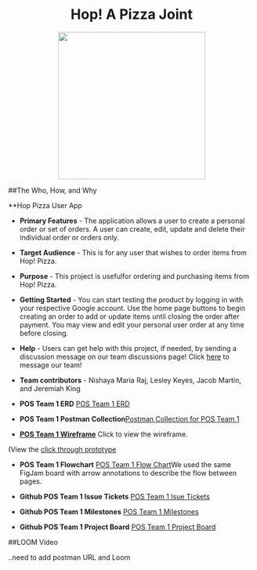 
<div style="text-align:center"><h1>Hop! A Pizza Joint</h1>

<image src="./src/images/hoppizza.jpeg" style="height:300px;"></image></div>

##The Who, How, and Why

**Hop Pizza User App

* **Primary Features** - The application allows a user to create a personal order or set of orders. A user can create, edit, update and delete their individual order or orders only.

* **Target Audience** - This is for any user that wishes to order items from Hop! Pizza.

* **Purpose** - This project is usefulfor ordering and purchasing items from Hop! Pizza.

* **Getting Started** - You can start testing the product by logging in with your respective Google account. Use the home page buttons to begin creating an order to add or update items until closing the order after payment. You may view and edit your personal user order at any time before closing. 

* **Help** - Users can get help with this project, if needed, by sending a discussion message on our team discussions page! Click [here](https://github.com/nss-evening-cohort-19/pos-system-team-1/discussions/46) to message our team!

* **Team contributors** - Nishaya Maria Raj, Lesley Keyes, Jacob Martin, and Jeremiah King

* **POS Team 1 ERD** [POS Team 1 ERD](https://lucid.app/lucidchart/13340502-ea78-487e-b1fd-1396731214cb/edit?invitationId=inv_ed16f191-1154-4050-bf52-dafd5bde348a&page=0_0#?referringapp=slack&login=slack)

* **POS Team 1 Postman Collection**[Postman Collection for POS Team 1](https://gold-flare-64538.postman.co/workspace/e8003116-4f66-485c-bce6-083279a65ad4/request/20400090-be3aec7d-f765-41cc-a006-5361de3e3217)

* **[POS Team 1 Wireframe](https://www.figma.com/file/4y3EZddALuBR3ouSEM57Np/MVP?node-id=0%3A1)** Click to view the wireframe.

(View the [click through prototype](https://www.figma.com/proto/4y3EZddALuBR3ouSEM57Np/MVP?scaling=scale-down&page-id=0%3A1&starting-point-node-id=2%3A2)

* **POS Team 1 Flowchart** [POS Team 1 Flow Chart](https://www.figma.com/file/IbTWQlDC5JZszfziknk4Wl/MVP-POS-Team-1)We used the same FigJam board with arrow annotations to describe the flow between pages.

* **Github POS Team 1 Issue Tickets** 
[POS Team 1 Isue Tickets](https://github.com/nss-evening-cohort-19/pos-system-team-1/issues)

* **Github POS Team 1 Milestones** 
[POS Team 1 Milestones](https://github.com/nss-evening-cohort-19/pos-system-team-1/milestones)

* **Github POS Team 1 Project Board**
[POS Team 1 Project Board](https://github.com/nss-evening-cohort-19/pos-system-team-1/projects/1)

##LOOM Video

..need to add postman URL and Loom
